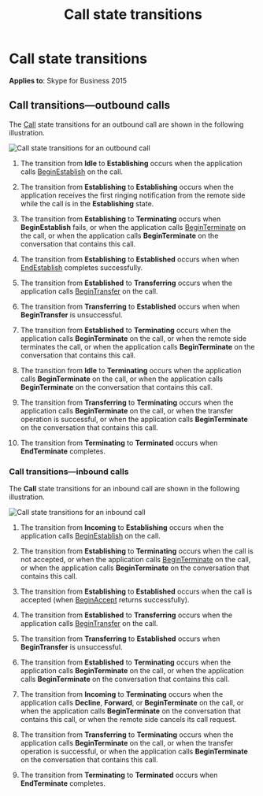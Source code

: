 ﻿---
title: Call state transitions
description: Discusses and illustrates call state transitions for outbound and incoming calls for Skype for Business 2015.
TOCTitle: Call state transitions
ms:assetid: 2f9176a0-b25f-43e0-a000-1fe5b5dfc56d
ms:mtpsurl: https://msdn.microsoft.com/library/Dn465981(v=office.16)
ms:contentKeyID: 65239927
ms.date: 07/27/2015
mtps_version: v=office.16
---

# Call state transitions


**Applies to**: Skype for Business 2015

## Call transitions—outbound calls

The [Call](/dotnet/api/microsoft.rtc.collaboration.call) state transitions for an outbound call are shown in the following illustration.

![Call state transitions for an outbound call](images/Dn465981.StateMach_Call_Out(Office.16).jpg "Call state transitions for an outbound call")

1.  The transition from **Idle** to **Establishing** occurs when the application calls [BeginEstablish](https://msdn.microsoft.com/library/hh383658\(v=office.16\)) on the call.

2.  The transition from **Establishing** to **Establishing** occurs when the application receives the first ringing notification from the remote side while the call is in the **Establishing** state.

3.  The transition from **Establishing** to **Terminating** occurs when **BeginEstablish** fails, or when the application calls [BeginTerminate](https://msdn.microsoft.com/library/hh383376\(v=office.16\)) on the call, or when the application calls **BeginTerminate** on the conversation that contains this call.

4.  The transition from **Establishing** to **Established** occurs when when [EndEstablish](https://msdn.microsoft.com/library/hh349248\(v=office.16\)) completes successfully.

5.  The transition from **Established** to **Transferring** occurs when the application calls [BeginTransfer](https://msdn.microsoft.com/library/hh381053\(v=office.16\)) on the call.

6.  The transition from **Transferring** to **Established** occurs when when **BeginTransfer** is unsuccessful.

7.  The transition from **Established** to **Terminating** occurs when the application calls **BeginTerminate** on the call, or when the remote side terminates the call, or when the application calls **BeginTerminate** on the conversation that contains this call.

8.  The transition from **Idle** to **Terminating** occurs when the application calls **BeginTerminate** on the call, or when the application calls **BeginTerminate** on the conversation that contains this call.

9.  The transition from **Transferring** to **Terminating** occurs when the application calls **BeginTerminate** on the call, or when the transfer operation is successful, or when the application calls **BeginTerminate** on the conversation that contains this call.

10. The transition from **Terminating** to **Terminated** occurs when **EndTerminate** completes.

### Call transitions—inbound calls

The **Call** state transitions for an inbound call are shown in the following illustration.

![Call state transitions for an inbound call](images/Dn465981.StateMach_Call_In(Office.16).jpg "Call state transitions for an inbound call")

1.  The transition from **Incoming** to **Establishing** occurs when the application calls [BeginEstablish](https://msdn.microsoft.com/library/hh383658\(v=office.16\)) on the call.

2.  The transition from **Establishing** to **Terminating** occurs when the call is not accepted, or when the application calls [BeginTerminate](https://msdn.microsoft.com/library/hh383376\(v=office.16\)) on the call, or when the application calls **BeginTerminate** on the conversation that contains this call.

3.  The transition from **Establishing** to **Established** occurs when the call is accepted (when [BeginAccept](https://msdn.microsoft.com/library/hh383161\(v=office.16\)) returns successfully).

4.  The transition from **Established** to **Transferring** occurs when the application calls [BeginTransfer](https://msdn.microsoft.com/library/hh381053\(v=office.16\)) on the call.

5.  The transition from **Transferring** to **Established** occurs when **BeginTransfer** is unsuccessful.

6.  The transition from **Established** to **Terminating** occurs when the application calls **BeginTerminate** on the call, or when the application calls **BeginTerminate** on the conversation that contains this call.

7.  The transition from **Incoming** to **Terminating** occurs when the application calls **Decline**, **Forward**, or **BeginTerminate** on the call, or when the application calls **BeginTerminate** on the conversation that contains this call, or when the remote side cancels its call request.

8.  The transition from **Transferring** to **Terminating** occurs when the application calls **BeginTerminate** on the call, or when the transfer operation is successful, or when the application calls **BeginTerminate** on the conversation that contains this call.

9.  The transition from **Terminating** to **Terminated** occurs when **EndTerminate** completes.

